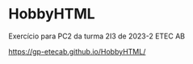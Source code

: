 # HobbyHTML
Exercício para PC2 da turma 2I3 de 2023-2 ETEC AB


https://gp-etecab.github.io/HobbyHTML/
